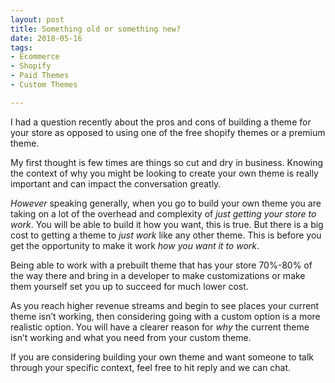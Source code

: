 ```yaml
---
layout: post
title: Something old or something new?
date: 2018-05-16
tags:
- Ecommerce
- Shopify
- Paid Themes
- Custom Themes

---
```


I had a question recently about the pros and cons of building a theme for your store as opposed to using one of the free shopify themes or a premium theme. 

My first thought is few times are things so cut and dry in business. Knowing the context of why you might be looking to create your own theme is really important and can impact the conversation greatly. 

_However_ speaking generally, when you go to build your own theme you are taking on a lot of the overhead and complexity of _just getting your store to work_. You will be able to build it how you want, this is true. But there is a big cost to getting a theme to _just work_ like any other theme. This is before you get the opportunity to make it work _how you want it to work_.

Being able to work with a prebuilt theme that has your store 70%-80% of the way there and bring in a developer to make customizations or make them yourself set you up to succeed for much lower cost. 

As you reach higher revenue streams and begin to see places your current theme isn’t working, then considering going with a custom option is a more realistic option. You will have a clearer reason for _why_ the current theme isn’t working and what you need from your custom theme. 

If you are considering building your own theme and want someone to talk through your specific context, feel free to hit reply and we can chat. 


